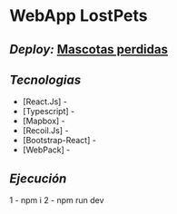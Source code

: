 # WebApp LostPets

## _Deploy:_ <a href="https://lostpets-16ba3.web.app/">Mascotas perdidas</a>


## _Tecnologias_

- [React.Js] - 
- [Typescript] -
- [Mapbox] -
- [Recoil.Js] - 
- [Bootstrap-React] - 
- [WebPack] - 

## _Ejecución_

1 - npm i
2 - npm run dev 

